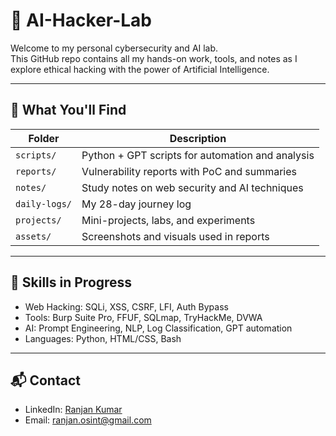 # 🧠 AI-Hacker-Lab

Welcome to my personal cybersecurity and AI lab.  
This GitHub repo contains all my hands-on work, tools, and notes as I explore ethical hacking with the power of Artificial Intelligence.

---

## 🚀 What You'll Find

| Folder | Description |
|--------|-------------|
| `scripts/` | Python + GPT scripts for automation and analysis |
| `reports/` | Vulnerability reports with PoC and summaries |
| `notes/` | Study notes on web security and AI techniques |
| `daily-logs/` | My 28-day journey log |
| `projects/` | Mini-projects, labs, and experiments |
| `assets/` | Screenshots and visuals used in reports |

---

## 🔧 Skills in Progress
- Web Hacking: SQLi, XSS, CSRF, LFI, Auth Bypass
- Tools: Burp Suite Pro, FFUF, SQLmap, TryHackMe, DVWA
- AI: Prompt Engineering, NLP, Log Classification, GPT automation
- Languages: Python, HTML/CSS, Bash

---

## 📬 Contact
- LinkedIn: [Ranjan Kumar](https://www.linkedin.com/in/ranjanchauhan-cybersec/)
- Email: ranjan.osint@gmail.com
